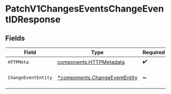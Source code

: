 # PatchV1ChangesEventsChangeEventIDResponse


## Fields

| Field                                                                         | Type                                                                          | Required                                                                      | Description                                                                   |
| ----------------------------------------------------------------------------- | ----------------------------------------------------------------------------- | ----------------------------------------------------------------------------- | ----------------------------------------------------------------------------- |
| `HTTPMeta`                                                                    | [components.HTTPMetadata](../../models/components/httpmetadata.md)            | :heavy_check_mark:                                                            | N/A                                                                           |
| `ChangeEventEntity`                                                           | [*components.ChangeEventEntity](../../models/components/changeevententity.md) | :heavy_minus_sign:                                                            | Update a change event                                                         |